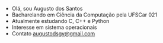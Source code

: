 - Olá, sou Augusto dos Santos
- Bacharelando em Ciência da Computação pela UFSCar 021
- Atualmente estudando C, C++ e Python
- Interesse em sistema operacionais
- Contato augustodsgv@gmail.com
